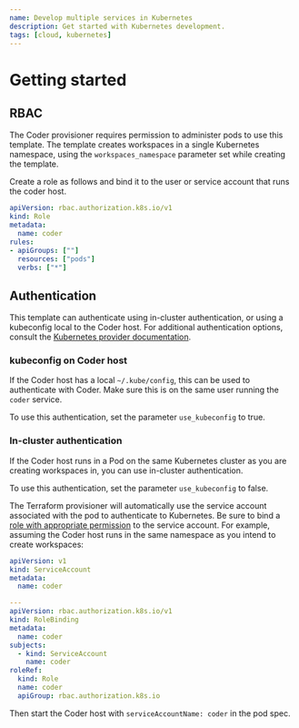 ```yaml
---
name: Develop multiple services in Kubernetes
description: Get started with Kubernetes development.
tags: [cloud, kubernetes]
---
```


# Getting started

## RBAC

The Coder provisioner requires permission to administer pods to use this template.  The template
creates workspaces in a single Kubernetes namespace, using the `workspaces_namespace` parameter set
while creating the template.

Create a role as follows and bind it to the user or service account that runs the coder host.

```yaml
apiVersion: rbac.authorization.k8s.io/v1
kind: Role
metadata:
  name: coder
rules:
- apiGroups: [""]
  resources: ["pods"]
  verbs: ["*"]
```

## Authentication

This template can authenticate using in-cluster authentication, or using a kubeconfig local to the
Coder host.  For additional authentication options, consult the [Kubernetes provider
documentation](https://registry.terraform.io/providers/hashicorp/kubernetes/latest/docs).

### kubeconfig on Coder host

If the Coder host has a local `~/.kube/config`, this can be used to authenticate with Coder. Make sure this is on the same user running the `coder` service.

To use this authentication, set the parameter `use_kubeconfig` to true.

### In-cluster authentication

If the Coder host runs in a Pod on the same Kubernetes cluster as you are creating workspaces in,
you can use in-cluster authentication.

To use this authentication, set the parameter `use_kubeconfig` to false.

The Terraform provisioner will automatically use the service account associated with the pod to
authenticate to Kubernetes.  Be sure to bind a [role with appropriate permission](#rbac) to the
service account.  For example, assuming the Coder host runs in the same namespace as you intend
to create workspaces:

```yaml
apiVersion: v1
kind: ServiceAccount
metadata:
  name: coder

---
apiVersion: rbac.authorization.k8s.io/v1
kind: RoleBinding
metadata:
  name: coder
subjects:
  - kind: ServiceAccount
    name: coder
roleRef:
  kind: Role
  name: coder
  apiGroup: rbac.authorization.k8s.io
```

Then start the Coder host with `serviceAccountName: coder` in the pod spec.

